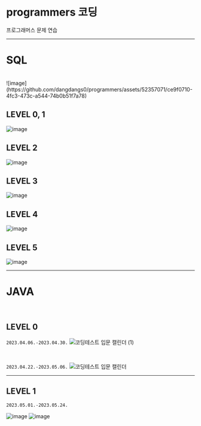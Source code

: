 # programmers 코딩
프로그래머스 문제 연습

***
# SQL

<br/>
![image](https://github.com/dangdangs0/programmers/assets/52357071/ce9f0710-4fc3-473c-a544-74b0b51f7a78)


## LEVEL 0, 1
![image](https://github.com/dangdangs0/programmers/assets/52357071/95eb9612-86e4-409c-b0bb-1466e156d5d0)

## LEVEL 2
![image](https://github.com/dangdangs0/programmers/assets/52357071/d394c2be-6d7a-47ae-96ec-a63c63ae3182)

## LEVEL 3
![image](https://github.com/dangdangs0/programmers/assets/52357071/a741921c-fa8f-4581-a2f6-ccb819059756)

## LEVEL 4
![image](https://github.com/dangdangs0/programmers/assets/52357071/833ca135-9faa-4a15-98ae-7cc984893b91)

## LEVEL 5
![image](https://github.com/dangdangs0/programmers/assets/52357071/a2ba6e65-d763-476f-9211-2b71a9f3b4d0)

***
# JAVA

<br/>

## LEVEL 0
`2023.04.06.-2023.04.30.`
![코딩테스트 입문 캘린더 (1)](https://user-images.githubusercontent.com/52357071/236615937-e9f26e57-cf24-40e9-b40d-19cb3b617715.png)

<br/>

`2023.04.22.-2023.05.06.`
![코딩테스트 입문 캘린더](https://user-images.githubusercontent.com/52357071/236615945-62899ce3-74cf-4c3a-bf6c-59807cbb5a07.png)

***

## LEVEL 1
`2023.05.01.-2023.05.24.`

![image](https://github.com/dangdangs0/programmers/assets/52357071/22f9dc23-8b6c-471a-85fe-964e512b5b4c)
![image](https://github.com/dangdangs0/programmers/assets/52357071/8948b567-7a42-413c-90f6-772533ff29a6)
